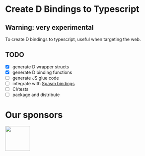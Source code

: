 # Create D Bindings to Typescript

Warning: very experimental
---

To create D bindings to typescript, useful when targeting the web.

## TODO

- [x] generate D wrapper structs
- [x] generate D binding functions
- [ ] generate JS glue code
- [ ] integrate with [Spasm bindings](https://github.com/skoppe/spasm)
- [ ] CI/tests
- [ ] package and distribute

# Our sponsors

[<img src="https://raw.githubusercontent.com/libmir/mir-algorithm/master/images/symmetry.png" height="80" />](http://symmetryinvestments.com/)
